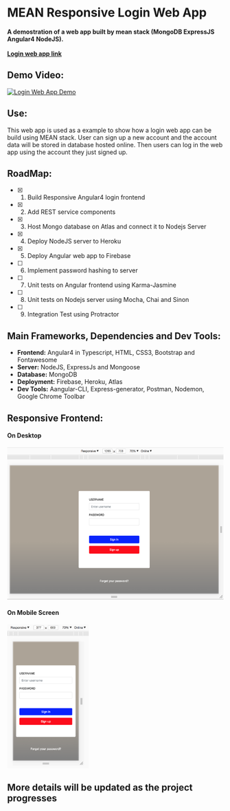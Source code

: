 # MEAN Responsive Login Web App

**A demostration of a web app built by mean stack (MongoDB ExpressJS Angular4 NodeJS).**
<br/><br/>**[Login web app link](https://jay-shi-mean-login.firebaseapp.com "login web app")** 

## Demo Video:

[![Login Web App Demo](https://img.youtube.com/vi/f74OIacMsdA/0.jpg)](https://www.youtube.com/watch?v=f74OIacMsdA)

## Use:
This web app is used as a example to show how a login web app can be build using MEAN stack. User can sign up a new account and the account data will be stored in database hosted online. Then users can log in the web app using the account they just signed up.

## RoadMap:
  - [x] 1. Build Responsive Angular4 login frontend
  - [x] 2. Add REST service components
  - [x] 3. Host Mongo database on Atlas and connect it to Nodejs Server
  - [x] 4. Deploy NodeJS server to Heroku
  - [x] 5. Deploy Angular web app to Firebase
  - [ ] 6. Implement password hashing to server
  - [ ] 7. Unit tests on Angular frontend using Karma-Jasmine
  - [ ] 8. Unit tests on Nodejs server using Mocha, Chai and Sinon
  - [ ] 9. Integration Test using Protractor

## Main Frameworks, Dependencies and Dev Tools:
* **Frontend:** Angular4 in Typescript, HTML, CSS3, Bootstrap and Fontawesome
* **Server:** NodeJS, ExpressJs and Mongoose
* **Database:** MongoDB
* **Deployment:** Firebase, Heroku, Atlas
* **Dev Tools:** Aangular-CLI, Express-generator, Postman, Nodemon, Google Chrome Toolbar

## Responsive Frontend:
#### On Desktop
<img src="./imgs/rwd-desktop.png" width="633" height="354" />

#### On Mobile Screen
<img src="./imgs/rwd-mobile.png" width="190" height="335" />


## More details will be updated as the project progresses